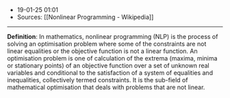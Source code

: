 - 19-01-25 01:01
- Sources: [[Nonlinear Programming - Wikipedia]]
---
**Definition**: In mathematics, nonlinear programming (NLP) is the process of solving an optimisation problem where some of the constraints are not linear equalities or the objective function is not a linear function. An optimisation problem is one of calculation of the extrema (maxima, minima or stationary points) of an objective function over a set of unknown real variables and conditional to the satisfaction of a system of equalities and inequalities, collectively termed constraints. It is the sub-field of mathematical optimisation that deals with problems that are not linear.